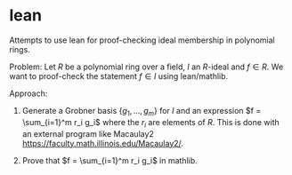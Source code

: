 # lean
Attempts to use lean for proof-checking ideal membership in polynomial
rings.

Problem: Let $R$ be a polynomial ring over a field, $I$ an $R$-ideal and
$f \in R$. We want to proof-check the statement $f \in I$ using
lean/mathlib.

Approach:

1. Generate a Grobner basis $\{g_1, \ldots, g_m\}$ for $I$ and an
   expression  $f = \sum_{i=1}^m r_i g_i$ where the $r_i$ are elements
   of $R$. This is done with an external program like 
   Macaulay2 <https://faculty.math.illinois.edu/Macaulay2/>.

2. Prove that $f = \sum_{i=1}^m r_i g_i$ in mathlib.
